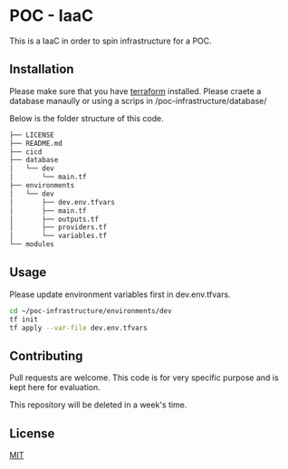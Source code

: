 # POC - IaaC 

This is a IaaC in order to spin infrastructure for a POC.

## Installation
Please make sure that you have [terraform](https://www.terraform.io/downloads.html) installed. 
Please craete a database manaully or using a scrips in /poc-infrastructure/database/

Below is the folder structure of this code.

```bash
├── LICENSE
├── README.md
├── cicd
├── database
│   └── dev
│       └── main.tf
├── environments
│   └── dev
│       ├── dev.env.tfvars
│       ├── main.tf
│       ├── outputs.tf
│       ├── providers.tf
│       └── variables.tf
└── modules
```

## Usage
Please update environment variables first in dev.env.tfvars.
```bash
cd ~/poc-infrastructure/environments/dev
tf init
tf apply --var-file dev.env.tfvars 
```

## Contributing
Pull requests are welcome. This code is for very specific purpose and is kept here for evaluation. 

This repository will be deleted in a week's time.

## License
[MIT](https://choosealicense.com/licenses/mit/)
